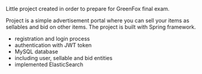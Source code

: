 Little project created in order to prepare for GreenFox final exam.

Project is a simple advertisement portal where you can sell your items as sellables and bid on other items. The project
is built with Spring framework.

* registration and login process
* authentication with JWT token
* MySQL database
* including user, sellable and bid entities
* implemented ElasticSearch